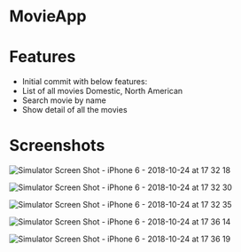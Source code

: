 # MovieApp

# Features
- Initial commit with below features:
- List of all movies Domestic, North American
- Search movie by name
- Show detail of all the movies

# Screenshots
![Simulator Screen Shot - iPhone 6 - 2018-10-24 at 17 32 18](https://user-images.githubusercontent.com/34706680/71412050-dc747100-2671-11ea-8900-38656409301b.png)

![Simulator Screen Shot - iPhone 6 - 2018-10-24 at 17 32 30](https://user-images.githubusercontent.com/34706680/71412051-dd0d0780-2671-11ea-9294-a729c5eb7317.png)

![Simulator Screen Shot - iPhone 6 - 2018-10-24 at 17 32 35](https://user-images.githubusercontent.com/34706680/71412052-dd0d0780-2671-11ea-97f0-9c580350131f.png)

![Simulator Screen Shot - iPhone 6 - 2018-10-24 at 17 36 14](https://user-images.githubusercontent.com/34706680/71412053-dd0d0780-2671-11ea-8c1c-26f7f01f4010.png)

![Simulator Screen Shot - iPhone 6 - 2018-10-24 at 17 36 19](https://user-images.githubusercontent.com/34706680/71412054-dd0d0780-2671-11ea-9a9a-bffc20a31533.png)
